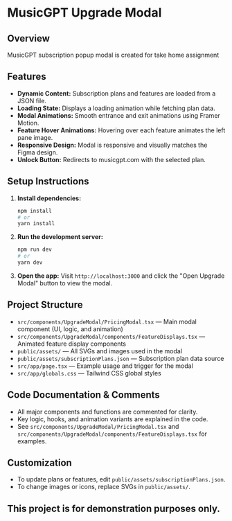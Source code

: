 # MusicGPT Upgrade Modal

## Overview

MusicGPT subscription popup modal is created for take home assignment

## Features

- **Dynamic Content:** Subscription plans and features are loaded from a JSON file.
- **Loading State:** Displays a loading animation while fetching plan data.
- **Modal Animations:** Smooth entrance and exit animations using Framer Motion.
- **Feature Hover Animations:** Hovering over each feature animates the left pane image.
- **Responsive Design:** Modal is responsive and visually matches the Figma design.
- **Unlock Button:** Redirects to musicgpt.com with the selected plan.

## Setup Instructions

1. **Install dependencies:**
   ```bash
   npm install
   # or
   yarn install
   ```
2. **Run the development server:**
   ```bash
   npm run dev
   # or
   yarn dev
   ```
3. **Open the app:**
   Visit `http://localhost:3000` and click the "Open Upgrade Modal" button to view the modal.

## Project Structure

- `src/components/UpgradeModal/PricingModal.tsx` — Main modal component (UI, logic, and animation)
- `src/components/UpgradeModal/components/FeatureDisplays.tsx` — Animated feature display components
- `public/assets/` — All SVGs and images used in the modal
- `public/assets/subscriptionPlans.json` — Subscription plan data source
- `src/app/page.tsx` — Example usage and trigger for the modal
- `src/app/globals.css` — Tailwind CSS global styles

## Code Documentation & Comments

- All major components and functions are commented for clarity.
- Key logic, hooks, and animation variants are explained in the code.
- See `src/components/UpgradeModal/PricingModal.tsx` and `src/components/UpgradeModal/components/FeatureDisplays.tsx` for examples.

## Customization

- To update plans or features, edit `public/assets/subscriptionPlans.json`.
- To change images or icons, replace SVGs in `public/assets/`.

## This project is for demonstration purposes only.
